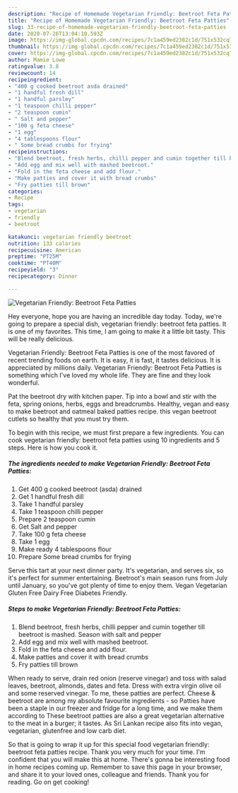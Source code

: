 ```yaml
---
description: "Recipe of Homemade Vegetarian Friendly: Beetroot Feta Patties"
title: "Recipe of Homemade Vegetarian Friendly: Beetroot Feta Patties"
slug: 33-recipe-of-homemade-vegetarian-friendly-beetroot-feta-patties
date: 2020-07-26T13:04:10.593Z
image: https://img-global.cpcdn.com/recipes/7c1a459ed2382c1d/751x532cq70/vegetarian-friendly-beetroot-feta-patties-recipe-main-photo.jpg
thumbnail: https://img-global.cpcdn.com/recipes/7c1a459ed2382c1d/751x532cq70/vegetarian-friendly-beetroot-feta-patties-recipe-main-photo.jpg
cover: https://img-global.cpcdn.com/recipes/7c1a459ed2382c1d/751x532cq70/vegetarian-friendly-beetroot-feta-patties-recipe-main-photo.jpg
author: Mamie Lowe
ratingvalue: 3.8
reviewcount: 14
recipeingredient:
- "400 g cooked beetroot asda drained"
- "1 handful fresh dill"
- "1 handful parsley"
- "1 teaspoon chilli pepper"
- "2 teaspoon cumin"
- " Salt and pepper"
- "100 g feta cheese"
- "1 egg"
- "4 tablespoons flour"
- " Some bread crumbs for frying"
recipeinstructions:
- "Blend beetroot, fresh herbs, chilli pepper and cumin together till beetroot is mashed. Season with salt and pepper"
- "Add egg and mix well with mashed beetroot."
- "Fold in the feta cheese and add flour."
- "Make patties and cover it with bread crumbs"
- "Fry patties till brown"
categories:
- Recipe
tags:
- vegetarian
- friendly
- beetroot

katakunci: vegetarian friendly beetroot 
nutrition: 133 calories
recipecuisine: American
preptime: "PT25M"
cooktime: "PT40M"
recipeyield: "3"
recipecategory: Dinner

---
```



![Vegetarian Friendly: Beetroot Feta Patties](https://img-global.cpcdn.com/recipes/7c1a459ed2382c1d/751x532cq70/vegetarian-friendly-beetroot-feta-patties-recipe-main-photo.jpg)

Hey everyone, hope you are having an incredible day today. Today, we're going to prepare a special dish, vegetarian friendly: beetroot feta patties. It is one of my favorites. This time, I am going to make it a little bit tasty. This will be really delicious.

Vegetarian Friendly: Beetroot Feta Patties is one of the most favored of recent trending foods on earth. It is easy, it is fast, it tastes delicious. It is appreciated by millions daily. Vegetarian Friendly: Beetroot Feta Patties is something which I've loved my whole life. They are fine and they look wonderful.

Pat the beetroot dry with kitchen paper. Tip into a bowl and stir with the feta, spring onions, herbs, eggs and breadcrumbs. Healthy, vegan and easy to make beetroot and oatmeal baked patties recipe. this vegan beetroot cutlets so healthy that you must try them.


To begin with this recipe, we must first prepare a few ingredients. You can cook vegetarian friendly: beetroot feta patties using 10 ingredients and 5 steps. Here is how you cook it.

<!--inarticleads1-->

##### The ingredients needed to make Vegetarian Friendly: Beetroot Feta Patties:

1. Get 400 g cooked beetroot (asda) drained
1. Get 1 handful fresh dill
1. Take 1 handful parsley
1. Take 1 teaspoon chilli pepper
1. Prepare 2 teaspoon cumin
1. Get  Salt and pepper
1. Take 100 g feta cheese
1. Take 1 egg
1. Make ready 4 tablespoons flour
1. Prepare  Some bread crumbs for frying


Serve this tart at your next dinner party. It&#39;s vegetarian, and serves six, so it&#39;s perfect for summer entertaining. Beetroot&#39;s main season runs from July until January, so you&#39;ve got plenty of time to enjoy them. Vegan Vegetarian Gluten Free Dairy Free Diabetes Friendly. 

<!--inarticleads2-->

##### Steps to make Vegetarian Friendly: Beetroot Feta Patties:

1. Blend beetroot, fresh herbs, chilli pepper and cumin together till beetroot is mashed. Season with salt and pepper
1. Add egg and mix well with mashed beetroot.
1. Fold in the feta cheese and add flour.
1. Make patties and cover it with bread crumbs
1. Fry patties till brown


When ready to serve, drain red onion (reserve vinegar) and toss with salad leaves, beetroot, almonds, dates and feta. Dress with extra virgin olive oil and some reserved vinegar. To me, these patties are perfect. Cheese &amp; beetroot are among my absolute favourite ingredients - so Patties have been a staple in our freezer and fridge for a long time, and we make them according to These beetroot patties are also a great vegetarian alternative to the meat in a burger; it tastes. As Sri Lankan recipe also fits into vegan, vegetarian, glutenfree and low carb diet. 

So that is going to wrap it up for this special food vegetarian friendly: beetroot feta patties recipe. Thank you very much for your time. I'm confident that you will make this at home. There's gonna be interesting food in home recipes coming up. Remember to save this page in your browser, and share it to your loved ones, colleague and friends. Thank you for reading. Go on get cooking!
